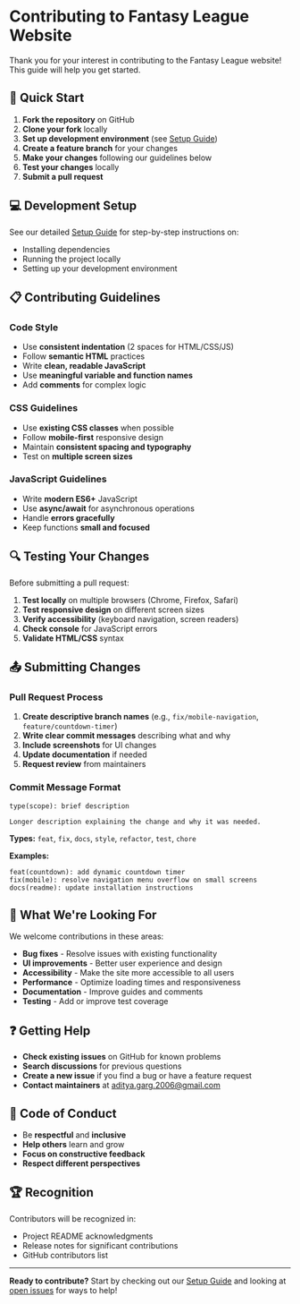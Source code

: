 # Contributing to Fantasy League Website

Thank you for your interest in contributing to the Fantasy League website! This guide will help you
get started.

## 🚀 Quick Start

1. **Fork the repository** on GitHub
2. **Clone your fork** locally
3. **Set up development environment** (see [Setup Guide](SETUP_GUIDE.md))
4. **Create a feature branch** for your changes
5. **Make your changes** following our guidelines below
6. **Test your changes** locally
7. **Submit a pull request**

## 💻 Development Setup

See our detailed [Setup Guide](SETUP_GUIDE.md) for step-by-step instructions on:

- Installing dependencies
- Running the project locally
- Setting up your development environment

## 📋 Contributing Guidelines

### Code Style

- Use **consistent indentation** (2 spaces for HTML/CSS/JS)
- Follow **semantic HTML** practices
- Write **clean, readable JavaScript**
- Use **meaningful variable and function names**
- Add **comments** for complex logic

### CSS Guidelines

- Use **existing CSS classes** when possible
- Follow **mobile-first** responsive design
- Maintain **consistent spacing and typography**
- Test on **multiple screen sizes**

### JavaScript Guidelines

- Write **modern ES6+** JavaScript
- Use **async/await** for asynchronous operations
- Handle **errors gracefully**
- Keep functions **small and focused**

## 🔍 Testing Your Changes

Before submitting a pull request:

1. **Test locally** on multiple browsers (Chrome, Firefox, Safari)
2. **Test responsive design** on different screen sizes
3. **Verify accessibility** (keyboard navigation, screen readers)
4. **Check console** for JavaScript errors
5. **Validate HTML/CSS** syntax

## 📤 Submitting Changes

### Pull Request Process

1. **Create descriptive branch names** (e.g., `fix/mobile-navigation`, `feature/countdown-timer`)
2. **Write clear commit messages** describing what and why
3. **Include screenshots** for UI changes
4. **Update documentation** if needed
5. **Request review** from maintainers

### Commit Message Format

```
type(scope): brief description

Longer description explaining the change and why it was needed.
```

**Types:** `feat`, `fix`, `docs`, `style`, `refactor`, `test`, `chore`

**Examples:**

```
feat(countdown): add dynamic countdown timer
fix(mobile): resolve navigation menu overflow on small screens
docs(readme): update installation instructions
```

## 🎯 What We're Looking For

We welcome contributions in these areas:

- **Bug fixes** - Resolve issues with existing functionality
- **UI improvements** - Better user experience and design
- **Accessibility** - Make the site more accessible to all users
- **Performance** - Optimize loading times and responsiveness
- **Documentation** - Improve guides and comments
- **Testing** - Add or improve test coverage

## ❓ Getting Help

- **Check existing issues** on GitHub for known problems
- **Search discussions** for previous questions
- **Create a new issue** if you find a bug or have a feature request
- **Contact maintainers** at [aditya.garg.2006@gmail.com](mailto:aditya.garg.2006@gmail.com)

## 📜 Code of Conduct

- Be **respectful** and **inclusive**
- **Help others** learn and grow
- **Focus on constructive feedback**
- **Respect different perspectives**

## 🏆 Recognition

Contributors will be recognized in:

- Project README acknowledgments
- Release notes for significant contributions
- GitHub contributors list

---

**Ready to contribute?** Start by checking out our [Setup Guide](SETUP_GUIDE.md) and looking at
[open issues](../../issues) for ways to help!
